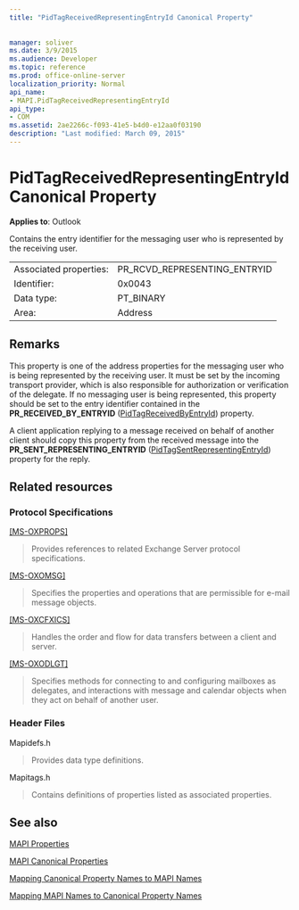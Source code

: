 ```yaml
---
title: "PidTagReceivedRepresentingEntryId Canonical Property"
 
 
manager: soliver
ms.date: 3/9/2015
ms.audience: Developer
ms.topic: reference
ms.prod: office-online-server
localization_priority: Normal
api_name:
- MAPI.PidTagReceivedRepresentingEntryId
api_type:
- COM
ms.assetid: 2ae2266c-f093-41e5-b4d0-e12aa0f03190
description: "Last modified: March 09, 2015"
---
```


# PidTagReceivedRepresentingEntryId Canonical Property

  
  
**Applies to**: Outlook 
  
Contains the entry identifier for the messaging user who is represented by the receiving user.
  
|||
|:-----|:-----|
|Associated properties:  <br/> |PR_RCVD_REPRESENTING_ENTRYID  <br/> |
|Identifier:  <br/> |0x0043  <br/> |
|Data type:  <br/> |PT_BINARY  <br/> |
|Area:  <br/> |Address  <br/> |
   
## Remarks

This property is one of the address properties for the messaging user who is being represented by the receiving user. It must be set by the incoming transport provider, which is also responsible for authorization or verification of the delegate. If no messaging user is being represented, this property should be set to the entry identifier contained in the **PR_RECEIVED_BY_ENTRYID** ([PidTagReceivedByEntryId](pidtagreceivedbyentryid-canonical-property.md)) property.
  
A client application replying to a message received on behalf of another client should copy this property from the received message into the **PR_SENT_REPRESENTING_ENTRYID** ([PidTagSentRepresentingEntryId](pidtagsentrepresentingentryid-canonical-property.md)) property for the reply.
  
## Related resources

### Protocol Specifications

[[MS-OXPROPS]](http://msdn.microsoft.com/library/f6ab1613-aefe-447d-a49c-18217230b148%28Office.15%29.aspx)
  
> Provides references to related Exchange Server protocol specifications.
    
[[MS-OXOMSG]](http://msdn.microsoft.com/library/daa9120f-f325-4afb-a738-28f91049ab3c%28Office.15%29.aspx)
  
> Specifies the properties and operations that are permissible for e-mail message objects.
    
[[MS-OXCFXICS]](http://msdn.microsoft.com/library/b9752f3d-d50d-44b8-9e6b-608a117c8532%28Office.15%29.aspx)
  
> Handles the order and flow for data transfers between a client and server.
    
[[MS-OXODLGT]](http://msdn.microsoft.com/library/01a89b11-9c43-4c40-b147-8f6a1ef5a44f%28Office.15%29.aspx)
  
> Specifies methods for connecting to and configuring mailboxes as delegates, and interactions with message and calendar objects when they act on behalf of another user.
    
### Header Files

Mapidefs.h
  
> Provides data type definitions.
    
Mapitags.h
  
> Contains definitions of properties listed as associated properties.
    
## See also



[MAPI Properties](mapi-properties.md)
  
[MAPI Canonical Properties](mapi-canonical-properties.md)
  
[Mapping Canonical Property Names to MAPI Names](mapping-canonical-property-names-to-mapi-names.md)
  
[Mapping MAPI Names to Canonical Property Names](mapping-mapi-names-to-canonical-property-names.md)

